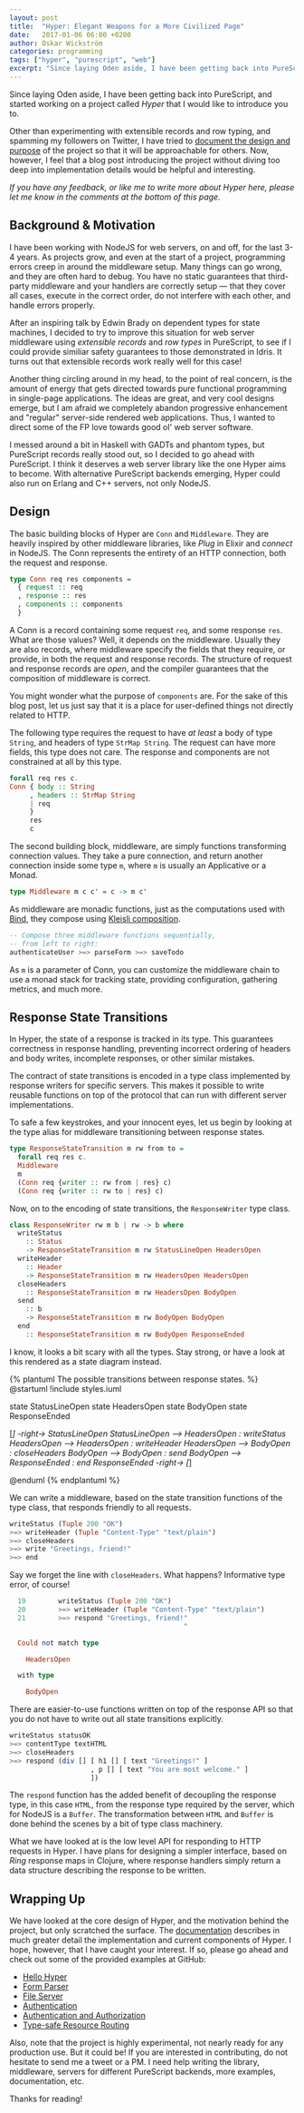 ```yaml
---
layout: post
title:  "Hyper: Elegant Weapons for a More Civilized Page"
date:   2017-01-06 06:00 +0200
author: Oskar Wickström
categories: programming
tags: ["hyper", "purescript", "web"]
excerpt: "Since laying Oden aside, I have been getting back into PureScript, and started working on a project called Hyper that I would like to introduce you to."
---
```


Since laying Oden aside, I have been getting back into PureScript, and started
working on a project called *Hyper* that I would like to introduce you to.

Other than experimenting with extensible records and row typing, and spamming
my followers on Twitter, I have tried to [document the design and
purpose][documentation] of the project so that it will be approachable for
others. Now, however, I feel that a blog post introducing the project without
diving too deep into implementation details would be helpful and interesting.

*If you have any feedback, or like me to write more about Hyper here, please
let me know in the comments at the bottom of this page.*

## Background & Motivation

I have been working with NodeJS for web servers, on and off, for the last 3-4
years. As projects grow, and even at the start of a project, programming errors
creep in around the middleware setup. Many things can go wrong, and they are
often hard to debug. You have no static guarantees that third-party middleware
and your handlers are correctly setup &mdash; that they cover all cases,
execute in the correct order, do not interfere with each other, and handle
errors properly.

After an inspiring talk by Edwin Brady on dependent types for state machines,
I decided to try to improve this situation for web server middleware using
*extensible records* and *row types* in PureScript, to see if I could provide
similiar safety guarantees to those demonstrated in Idris. It turns out that
extensible records work really well for this case!

Another thing circling around in my head, to the point of real concern, is
the amount of energy that gets directed towards pure functional programming in
single-page applications. The ideas are great, and very cool designs emerge,
but I am afraid we completely abandon progressive enhancement and "regular"
server-side rendered web applications. Thus, I wanted to direct some of the
FP love towards good ol' web server software.

I messed around a bit in Haskell with GADTs and phantom types, but PureScript
records really stood out, so I decided to go ahead with PureScript. I think it
deserves a web server library like the one Hyper aims to become. With
alternative PureScript backends emerging, Hyper could also run on Erlang and
C++ servers, not only NodeJS.

## Design

The basic building blocks of Hyper are `Conn` and `Middleware`. They are
heavily inspired by other middleware libraries, like *Plug* in Elixir and
*connect* in NodeJS. The Conn represents the entirety of an HTTP connection, both
the request and response.

```haskell
type Conn req res components =
  { request :: req
  , response :: res
  , components :: components
  }
```

A Conn is a record containing some request `req`, and some response `res`. What
are those values? Well, it depends on the middleware. Usually they are also
records, where middleware specify the fields that they require, or provide, in
both the request and response records. The structure of request and response
records are *open*, and the compiler guarantees that the composition of
middleware is correct.

You might wonder what the purpose of `components` are. For the sake of this
blog post, let us just say that it is a place for user-defined things not
directly related to HTTP.

The following type requires the request to have *at least* a body of type
`String`, and headers of type `StrMap String`. The request can have more
fields, this type does not care. The response and components are not
constrained at all by this type.

```haskell
forall req res c.
Conn { body :: String
     , headers :: StrMap String
     | req
     }
     res
     c
```

The second building block, middleware, are simply functions transforming
connection values. They take a pure connection, and return another connection
inside some type `m`, where `m` is usually an Applicative or a Monad.

```haskell
type Middleware m c c' = c -> m c'
```

As middleware are monadic functions, just as the computations used with
[Bind][bind], they compose using [Kleisli composition][kleisli-composition].

```haskell
-- Compose three middleware functions sequentially,
-- from left to right:
authenticateUser >=> parseForm >=> saveTodo
```

As `m` is a parameter of Conn, you can customize the middleware chain to use
a monad stack for tracking state, providing configuration, gathering metrics,
and much more.

## Response State Transitions

In Hyper, the state of a response is tracked in its type. This guarantees
correctness in response handling, preventing incorrect ordering of headers
and body writes, incomplete responses, or other similar mistakes.

The contract of state transitions is encoded in a type class implemented by
response writers for specific servers. This makes it possible to write reusable
functions on top of the protocol that can run with different server
implementations.

To safe a few keystrokes, and your innocent eyes, let us begin by looking at
the type alias for middleware transitioning between response states.

```haskell
type ResponseStateTransition m rw from to =
  forall req res c.
  Middleware
  m
  (Conn req {writer :: rw from | res} c)
  (Conn req {writer :: rw to | res} c)
```

Now, on to the encoding of state transitions, the `ResponseWriter` type class.

```haskell
class ResponseWriter rw m b | rw -> b where
  writeStatus
    :: Status
    -> ResponseStateTransition m rw StatusLineOpen HeadersOpen
  writeHeader
    :: Header
    -> ResponseStateTransition m rw HeadersOpen HeadersOpen
  closeHeaders
    :: ResponseStateTransition m rw HeadersOpen BodyOpen
  send
    :: b
    -> ResponseStateTransition m rw BodyOpen BodyOpen
  end
    :: ResponseStateTransition m rw BodyOpen ResponseEnded
```

I know, it looks a bit scary with all the types. Stay strong, or have a look at
this rendered as a state diagram instead.

{% plantuml The possible transitions between response states. %}
@startuml
!include styles.iuml

state StatusLineOpen
state HeadersOpen
state BodyOpen
state ResponseEnded

[*] -right-> StatusLineOpen
StatusLineOpen --> HeadersOpen : writeStatus
HeadersOpen --> HeadersOpen : writeHeader
HeadersOpen --> BodyOpen : closeHeaders
BodyOpen --> BodyOpen : send
BodyOpen --> ResponseEnded : end
ResponseEnded -right-> [*]

@enduml
{% endplantuml %}

We can write a middleware, based on the state transition functions of the type
class, that responds friendly to all requests.

``` haskell
writeStatus (Tuple 200 "OK")
>=> writeHeader (Tuple "Content-Type" "text/plain")
>=> closeHeaders
>=> write "Greetings, friend!"
>=> end
```

Say we forget the line with `closeHeaders`. What happens? Informative type
error, of course!

```haskell
  19        writeStatus (Tuple 200 "OK")
  20        >=> writeHeader (Tuple "Content-Type" "text/plain")
  21        >=> respond "Greetings, friend!"
                                           ^

  Could not match type

    HeadersOpen

  with type

    BodyOpen
```

There are easier-to-use functions written on top of the response API so that
you do not have to write out all state transitions explicitly.

``` haskell
writeStatus statusOK
>=> contentType textHTML
>=> closeHeaders
>=> respond (div [] [ h1 [] [ text "Greetings!" ]
                    , p [] [ text "You are most welcome." ]
                    ])
```

The `respond` function has the added benefit of decoupling the response type,
in this case `HTML`, from the response type required by the server, which
for NodeJS is a `Buffer`. The transformation between `HTML` and `Buffer` is
done behind the scenes by a bit of type class machinery.

What we have looked at is the low level API for responding to HTTP requests in
Hyper. I have plans for designing a simpler interface, based on *Ring* response
maps in Clojure, where response handlers simply return a data structure
describing the response to be written.

## Wrapping Up

We have looked at the core design of Hyper, and the motivation behind the
project, but only scratched the surface. The [documentation][documentation]
describes in much greater detail the implementation and current components of
Hyper. I hope, however, that I have caught your interest. If so, please go
ahead and check out some of the provided examples at GitHub:

* [Hello Hyper][hello-hyper]
* [Form Parser][form-parser]
* [File Server][file-server]
* [Authentication][authentication]
* [Authentication and Authorization][authentication-and-authorization]
* [Type-safe Resource Routing][routing]

Also, note that the project is highly experimental, not nearly ready for any
production use. But it could be! If you are interested in contributing, do not
hesitate to send me a tweet or a PM. I need help writing the library,
middleware, servers for different PureScript backends, more examples,
documentation, etc.

Thanks for reading!

[documentation]: https://owickstrom.github.io/hyper/
[bind]: https://pursuit.purescript.org/packages/purescript-prelude/2.1.0/docs/Control.Bind#v:(%3E=%3E)
[kleisli-composition]: https://pursuit.purescript.org/packages/purescript-prelude/2.1.0/docs/Control.Bind#v:(%3E=%3E)
[hello-hyper]: https://github.com/owickstrom/hyper/blob/master/examples/hello-hyper/Main.purs
[form-parser]: https://github.com/owickstrom/hyper/blob/master/examples/form-parser/Main.purs
[file-server]: https://github.com/owickstrom/hyper/blob/master/examples/file-server/Main.purs
[authentication]: https://github.com/owickstrom/hyper/blob/master/examples/authentication/Main.purs
[authentication-and-authorization]: https://github.com/owickstrom/hyper/blob/master/examples/authentication-and-authorization/Main.purs
[routing]: https://github.com/owickstrom/hyper/blob/master/examples/routing/Main.purs
